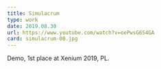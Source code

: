 ```yaml
---
title: Simulacrum
type: work
date: 2019.08.30
url: https://www.youtube.com/watch?v=oePwsG6S4GA
card: simulacrum-00.jpg
---
```


Demo, 1st place at Xenium 2019, PL.